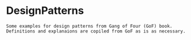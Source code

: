 # DesignPatterns

	Some examples for design patterns from Gang of Four (GoF) book. 
	Definitions and explanaions are copiled from GoF as is as necessary.

